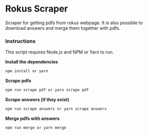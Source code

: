 # Rokus Scraper

Scraper for getting pdfs from rokus webpage. It is also possible to download answers and merge them together with pdfs.

### Instructions

This script requires Node.js and NPM or Yarn to run.

**Install the dependencies**

```sh
npm install or yarn
```

**Scrape pdfs**

```sh
npm run scrape pdf or yarn scrape pdf
```

**Scrape answers (if they exist)**

```sh
npm run scrape answers or yarn scrape answers
```

**Merge pdfs with answers**

```sh
npm run merge or yarn merge
```
